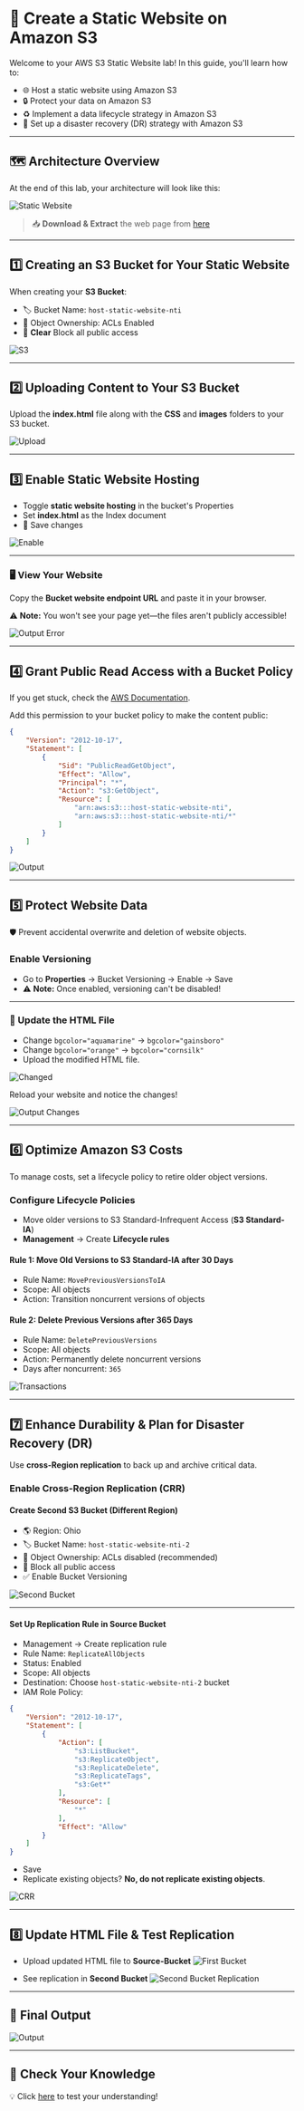 # 🚀 Create a Static Website on Amazon S3

Welcome to your AWS S3 Static Website lab! In this guide, you'll learn how to:

- 🌐 Host a static website using Amazon S3
- 🔒 Protect your data on Amazon S3
- ♻️ Implement a data lifecycle strategy in Amazon S3
- 💾 Set up a disaster recovery (DR) strategy with Amazon S3

---

## 🗺️ Architecture Overview

At the end of this lab, your architecture will look like this:

![Static Website](./assets/End.png)

> 📥 **Download & Extract** the web page from [here](https://drive.google.com/file/d/1DMn4u08Ww9b90OG5qvlM_XSZMzGWhPx8/view?usp=sharing)

---

## 1️⃣ Creating an S3 Bucket for Your Static Website

When creating your **S3 Bucket**:

- 🏷️ Bucket Name: `host-static-website-nti`
- 👤 Object Ownership: ACLs Enabled
- 🚫 **Clear** Block all public access

![S3](./assets/S3.png)

---

## 2️⃣ Uploading Content to Your S3 Bucket

Upload the **index.html** file along with the **CSS** and **images** folders to your S3 bucket.

![Upload](./assets/Upload.png)

---

## 3️⃣ Enable Static Website Hosting

- Toggle **static website hosting** in the bucket's Properties
- Set **index.html** as the Index document
- 💾 Save changes

![Enable](./assets/Enable.png)

---

### 🖥️ View Your Website

Copy the **Bucket website endpoint URL** and paste it in your browser.

⚠️ **Note:** You won't see your page yet—the files aren't publicly accessible!

![Output Error](./assets/Output-Error.png)

---

## 4️⃣ Grant Public Read Access with a Bucket Policy

If you get stuck, check the [AWS Documentation](https://docs.aws.amazon.com/AmazonS3/latest/userguide/HostingWebsiteOnS3Setup.html#step4-add-bucket-policy-make-content-public).

Add this permission to your bucket policy to make the content public:

```json
{
    "Version": "2012-10-17",
    "Statement": [
        {
            "Sid": "PublicReadGetObject",
            "Effect": "Allow",
            "Principal": "*",
            "Action": "s3:GetObject",
            "Resource": [
                "arn:aws:s3:::host-static-website-nti",
                "arn:aws:s3:::host-static-website-nti/*"
            ]
        }
    ]
}
```
![Output](./assets/Output.png)

---

## 5️⃣ Protect Website Data

🛡️ Prevent accidental overwrite and deletion of website objects.

### Enable Versioning

- Go to **Properties** → Bucket Versioning → Enable → Save
- ⚠️ **Note:** Once enabled, versioning can't be disabled!

---

### 🔄 Update the HTML File

- Change `bgcolor="aquamarine"` → `bgcolor="gainsboro"`
- Change `bgcolor="orange"` → `bgcolor="cornsilk"`
- Upload the modified HTML file.

![Changed](./assets/Changes.png)

Reload your website and notice the changes!

![Output Changes](./assets/Output-Changes.png)

---

## 6️⃣ Optimize Amazon S3 Costs

To manage costs, set a lifecycle policy to retire older object versions.

### Configure Lifecycle Policies

- Move older versions to S3 Standard-Infrequent Access (**S3 Standard-IA**)
- **Management** → Create **Lifecycle rules**

#### Rule 1: Move Old Versions to S3 Standard-IA after 30 Days

- Rule Name: `MovePreviousVersionsToIA`
- Scope: All objects
- Action: Transition noncurrent versions of objects

#### Rule 2: Delete Previous Versions after 365 Days

- Rule Name: `DeletePreviousVersions`
- Scope: All objects
- Action: Permanently delete noncurrent versions
- Days after noncurrent: `365`

![Transactions](./assets/Transactions.png)

---

## 7️⃣ Enhance Durability & Plan for Disaster Recovery (DR)

Use **cross-Region replication** to back up and archive critical data.

### Enable Cross-Region Replication (CRR)

#### Create Second S3 Bucket (Different Region)

- 🌎 Region: Ohio
- 🏷️ Bucket Name: `host-static-website-nti-2`
- 👤 Object Ownership: ACLs disabled (recommended)
- 🚫 Block all public access
- ✅ Enable Bucket Versioning

![Second Bucket](./assets/Second-Bucket.png)

---

#### Set Up Replication Rule in Source Bucket

- Management → Create replication rule
- Rule Name: `ReplicateAllObjects`
- Status: Enabled
- Scope: All objects
- Destination: Choose `host-static-website-nti-2` bucket
- IAM Role Policy:

```json
{
    "Version": "2012-10-17",
    "Statement": [
        {
            "Action": [
                "s3:ListBucket",
                "s3:ReplicateObject",
                "s3:ReplicateDelete",
                "s3:ReplicateTags",
                "s3:Get*"
            ],
            "Resource": [
                "*"
            ],
            "Effect": "Allow"
        }
    ]
}
```
- Save
- Replicate existing objects? **No, do not replicate existing objects**.

![CRR](./assets/CRR.png)

---

## 8️⃣ Update HTML File & Test Replication

- Upload updated HTML file to **Source-Bucket**
![First Bucket](./assets/Update-HTMl.png)

- See replication in **Second Bucket**
![Second Bucket Replication](./assets/Second-Bucket-Replication.png)

---

## 🎉 Final Output

![Output](./assets/Final.png)

---

## 📝 Check Your Knowledge

💡 Click [here](https://drive.google.com/file/d/1gVo6B73KqHhq4dPA6sSzevrCv_boYswP/view?usp=sharing) to test your understanding!

